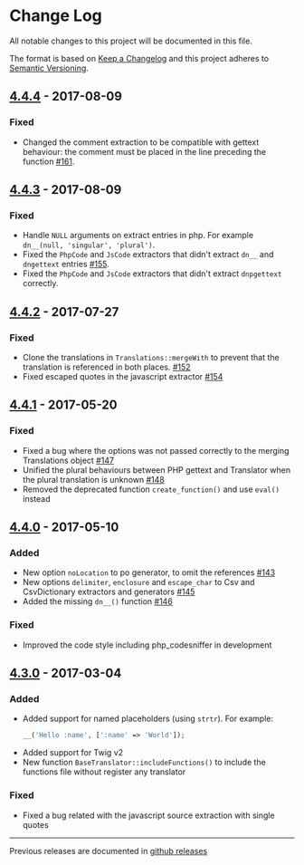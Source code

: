 # Change Log

All notable changes to this project will be documented in this file.

The format is based on [Keep a Changelog](http://keepachangelog.com/) 
and this project adheres to [Semantic Versioning](http://semver.org/).

## [4.4.4] - 2017-08-09

### Fixed

- Changed the comment extraction to be compatible with gettext behaviour: the comment must be placed in the line preceding the function [#161](https://github.com/oscarotero/Gettext/issues/161).

## [4.4.3] - 2017-08-09

### Fixed

- Handle `NULL` arguments on extract entries in php. For example `dn__(null, 'singular', 'plural')`.
- Fixed the `PhpCode` and `JsCode` extractors that didn't extract `dn__` and `dngettext` entries [#155](https://github.com/oscarotero/Gettext/pull/155).
- Fixed the `PhpCode` and `JsCode` extractors that didn't extract `dnpgettext` correctly.

## [4.4.2] - 2017-07-27

### Fixed

- Clone the translations in `Translations::mergeWith` to prevent that the translation is referenced in both places. [#152](https://github.com/oscarotero/Gettext/issues/152)
- Fixed escaped quotes in the javascript extractor [#154](https://github.com/oscarotero/Gettext/pull/154)

## [4.4.1] - 2017-05-20

### Fixed

- Fixed a bug where the options was not passed correctly to the merging Translations object [#147](https://github.com/oscarotero/Gettext/issues/147)
- Unified the plural behaviours between PHP gettext and Translator when the plural translation is unknown [#148](https://github.com/oscarotero/Gettext/issues/148)
- Removed the deprecated function `create_function()` and use `eval()` instead

## [4.4.0] - 2017-05-10

### Added

- New option `noLocation` to po generator, to omit the references [#143](https://github.com/oscarotero/Gettext/issues/143)
- New options `delimiter`, `enclosure` and `escape_char` to Csv and CsvDictionary extractors and generators [#145](https://github.com/oscarotero/Gettext/pull/145/)
- Added the missing `dn__()` function [#146](https://github.com/oscarotero/Gettext/pull/146/)

### Fixed

- Improved the code style including php_codesniffer in development

## [4.3.0] - 2017-03-04

### Added

- Added support for named placeholders (using `strtr`). For example:
  ```php
  __('Hello :name', [':name' => 'World']);
  ```
- Added support for Twig v2
- New function `BaseTranslator::includeFunctions()` to include the functions file without register any translator

### Fixed

- Fixed a bug related with the javascript source extraction with single quotes

---

Previous releases are documented in [github releases](https://github.com/oscarotero/Gettext/releases)

[4.4.4]: https://github.com/oscarotero/Gettext/compare/v4.4.3...v4.4.4
[4.4.3]: https://github.com/oscarotero/Gettext/compare/v4.4.2...v4.4.3
[4.4.2]: https://github.com/oscarotero/Gettext/compare/v4.4.1...v4.4.2
[4.4.1]: https://github.com/oscarotero/Gettext/compare/v4.4.0...v4.4.1
[4.4.0]: https://github.com/oscarotero/Gettext/compare/v4.3.0...v4.4.0
[4.3.0]: https://github.com/oscarotero/Gettext/compare/v4.2.0...v4.3.0
